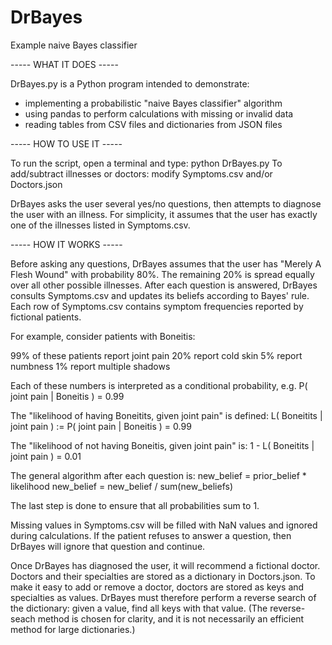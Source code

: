 # DrBayes
Example naive Bayes classifier

----- WHAT IT DOES -----

DrBayes.py is a Python program intended to demonstrate:

- implementing a probabilistic "naive Bayes classifier" algorithm
- using pandas to perform calculations with missing or invalid data
- reading tables from CSV files and dictionaries from JSON files


----- HOW TO USE IT -----

To run the script, open a terminal and type: python DrBayes.py
To add/subtract illnesses or doctors: modify Symptoms.csv and/or Doctors.json

DrBayes asks the user several yes/no questions, then attempts to diagnose the user with an illness. For simplicity, it assumes that the user has exactly one of the illnesses listed in Symptoms.csv.


----- HOW IT WORKS -----

Before asking any questions, DrBayes assumes that the user has "Merely A Flesh Wound" with probability 80%. The remaining 20% is spread equally over all other possible illnesses. After each question is answered, DrBayes consults Symptoms.csv and updates its beliefs according to Bayes' rule. Each row of Symptoms.csv contains symptom frequencies reported by fictional patients.

For example, consider patients with Boneitis:

99% of these patients report joint pain
20% report cold skin
5% report numbness
1% report multiple shadows

Each of these numbers is interpreted as a conditional probability, e.g.
P( joint pain | Boneitis ) = 0.99

The "likelihood of having Boneitits, given joint pain" is defined:
L( Boneitits | joint pain ) := P( joint pain | Boneitis ) = 0.99

The "likelihood of not having Boneitis, given joint pain" is:
1 - L( Boneitits | joint pain ) = 0.01

The general algorithm after each question is:
new_belief = prior_belief * likelihood
new_belief = new_belief / sum(new_beliefs)

The last step is done to ensure that all probabilities sum to 1.

Missing values in Symptoms.csv will be filled with NaN values and ignored during calculations. If the patient refuses to answer a question, then DrBayes will ignore that question and continue.

Once DrBayes has diagnosed the user, it will recommend a fictional doctor. Doctors and their specialties are stored as a dictionary in Doctors.json. To make it easy to add or remove a doctor, doctors are stored as keys and specialties as values. DrBayes must therefore perform a reverse search of the dictionary: given a value, find all keys with that value. (The reverse-seach method is chosen for clarity, and it is not necessarily an efficient method for large dictionaries.)
